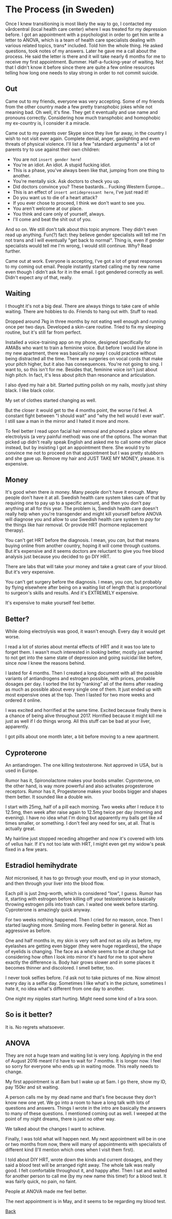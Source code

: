 # The Process (in Sweden)

Once I knew transitioning is most likely the way to go, I contacted my
vårdcentral (local health care center) where I was treated for my
depression before.  I got an appointment with a psychologist in order
to get him write a letter to ANOVA, which is a team of health care
specialists dealing with various related topics, trans* included.
Told him the whole thing.  He asked questions, took notes of my
answers.  Later he gave me a call about the process.  He said the
letter is there and it will take nearly 6 months for me to receive my
first appointment.  Bummer.  Half-a-fucking-year of waiting.  Not that
I didn't know it before since there are quite a few online resources
telling how long one needs to stay strong in order to not commit
suicide.

## Out

Came out to my friends, everyone was very accepting.  Some of my
friends from the other country made a few pretty transphobic jokes
while not meaning bad.  Oh well, it's fine.  They get it eventually
and use name and pronouns correctly.  Considering how much transphobic
and homophobic my ex-country is, I consider it a miracle.

Came out to my parents over Skype since they live far away, in the
country I wish to not visit ever again.  Complete denial, anger,
gaslighting and even threats of physical violence.  I'll list a few
"standard arguments" a lot of parents try to use against their own
children:

 * You are not `insert gender here`!
 * You're an idiot. An idiot. A stupid fucking idiot.
 * This is a phase, you've always been like that, jumping from one thing to another.
 * You're mentally sick. Ask doctors to check you up.
 * Did doctors convince you? These bastards... Fucking Western Europe...
 * This is an effect of `insert antidepressant here`, I've just read it!
 * Do you want us to die of a heart attack?
 * If you ever chose to proceed, I think we don't want to see you.
 * You aren't welcome at our place.
 * You think and care only of yourself, always.
 * I'll come and beat the shit out of you.

And so on.  We still don't talk about this topic anymore.  They didn't
even read up anything. Fun(?) fact: they believe gender specialists will
tell me I'm not trans and I will eventually "get back to normal". Thing is,
even if gender specialists would tell me I'm wrong, I would still continue.
Why? Read further.

Came out at work.  Everyone is accepting, I've got a lot of great
responses to my coming out email.  People instantly started calling me
by new name even though I didn't ask for it in the email.  I got
gendered correctly as well.  Didn't expect any of that, really.

## Waiting

I thought it's not a big deal.  There are always things to take care
of while waiting.  There are hobbies to do.  Friends to hang out
with. Stuff to read.

Dropped around 7kg in three months by not eating well enough and
running once per two days. Developed a skin-care routine. Tried
to fix my sleeping routine, but it's still far from perfect.

Installed a voice-training app on my phone, designed specifically for
AMABs who want to train a feminine voice. But before I would live alone
in my new apartment, there was basically no way I could practice without
being distracted all the time. There are surgeries on vocal cords that
make your pitch higher, but it also has consequences. You're not going to
sing. I want to, so this isn't for me. Besides that, feminine voice isn't
just about high pitch. In fact, it's less about pitch than resonance and
articulation.

I also dyed my hair a bit. Started putting polish on my nails,
mostly just shiny black. I like black color.

My set of clothes started changing as well.

But the closer it would get to the 4 months point, the worse I'd feel.
A constant fight between "I should wait" and "why the hell would I ever
wait".  I still saw a man in the mirror and I hated it more and more.

To feel better I read upon facial hair removal and phoned a
place where electrolysis (a very painful method) was one of the
options.  The woman that picked up didn't really speak English and
asked me to call some other place instead, but by insisting I got an
appointment there.  She would try to convince me not to proceed on
that appointment but I was pretty stubborn and she gave up.  Remove my
hair and JUST TAKE MY MONEY, please.  It is expensive.

## Money

It's good when there _is_ money.  Many people don't have it enough.
Many people don't have it at all.  Swedish health care system takes
care of that by requiring one to pay up to a specific amount, and then
you don't pay anything at all for this year.  The problem is, Swedish
health care doesn't really help when you're transgender and might kill
yourself before ANOVA will diagnose you and allow to _use_ Swedish
health care system to _pay_ for the things like hair removal.  Or
provide HRT (hormone replacement therapy).

You can't get HRT before the diagnosis.  I mean, you _can_, but that
means buying online from another country, hoping it will come through
customs.  But it's expensive and it seems doctors are reluctant to
give you free blood analysis just because you decided to go DIY HRT.

There are labs that will take your money and take a great care of your
blood.  But it's very expensive.

You can't get surgery before the diagnosis.  I mean, you _can_, but
probably by flying elsewhere after being on a waiting list of length
that is proportional to surgeon's skills and results.  And it's
EXTREMELY expensive.

It's expensive to make yourself feel better.

## Better?

While doing electrolysis was good, it wasn't enough.  Every day it
would get worse.

I read a lot of stories about mental effects of HRT and it was too
late to forget them.  I wasn't much interested in _looking_ better,
mostly just wanted to not get into the same state of depression and
going suicidal like before, since _now_ I knew the reasons behind.

I lasted for 4 months.  Then I created a long document with all the
possible variants of antiandrogens and estrogen possible, with prices,
probable dosages per day.  I sorted the list by "ranking" all of the
items after reading as much as possible about every single one of
them.  It just ended up with most expensive ones at the top.  Then I
lasted for two more weeks and ordered it online.

I was excited and horrified at the same time.  Excited because finally
there is a chance of being alive throughout 2017.  Horrified because
it might kill me just as well if I do things wrong.  All this stuff
can be bad at your liver, apparently.

I got pills about one month later, a bit before moving to a new
apartment.

## Cyproterone

An antiandrogen.  The one killing testosterone.  Not approved in USA,
but is used in Europe.

Rumor has it, Spironolactone makes your boobs smaller.  Cyproterone,
on the other hand, is way more powerful and also activates
progesterone receptors.  Rumor has it, Progesterone makes your boobs
bigger and shapes them better.  It sounded like a double win.

I start with 25mg, half of a pill each morning.  Two weeks after I
reduce it to 12.5mg, then week after raise again to 12.5mg twice per
day (morning and evening).  I have no idea what I'm doing but
apparently my balls get like _x4_ times smaller, or something.  I
don't feel any need for sex, at all.  That is actually great.

My hairline just stopped receding altogether and now it's covered
with lots of vellus hair. If it's not too late with HRT, I might
even get my widow's peak fixed in a few years.

## Estradiol hemihydrate

_Not_ micronised, it has to go through your mouth, end up in your
stomach, and then through your liver into the blood flow.

Each pill is just 2mg-worth, which is considered "low", I guess.
Rumor has it, starting with estrogen before killing off your
testosterone is basically throwing estrogen pills into trash can.  I
waited one week before starting.  Cyproterone is amazingly quick
anyway.

For two weeks nothing happened.  Then I cried for no reason, once.
Then I started laughing more.  Smiling more.  Feeling better in
general. Not as aggressive as before.

One and half months in, my skin is very soft and not as oily as
before, my eyelashes are getting even bigger (they were huge
regardless), the shape of eyelids is changing.  The face as a whole
seems to be at change but considering how often I look into mirror
it's hard for me to spot where exactly the difference is.  Body hair
grows slower and in some places it becomes thinner and discolored.
I smell better, too.

I never took selfies before.  I'd ask not to take pictures of me.  Now
almost every day is a selfie day.  Sometimes I like what's in the
picture, sometimes I hate it, no idea what's different from one day to
another.

One night my nipples start hurting.  Might need some kind of a bra
soon.

## So is it better?

It is. No regrets whatsoever.

## ANOVA

They are not a huge team and waiting list is very long.  Applying in
the end of August 2016 meant I'd have to wait for 7 months.  It is
longer now.  I feel so sorry for everyone who ends up in waiting mode.
This really needs to change.

My first appointment is at 8am but I wake up at 5am.  I go there, show
my ID, pay 150kr and sit waiting.

A person calls me by my dead name and that's fine because they don't
know new one yet.  We go into a room to have a long talk with lots of
questions and answers.  Things I wrote in the intro are basically the
answers to many of these questions.  I mentioned coming out as well.
I weeped at the point of my night dreams, there is just no other way.

We talked about the changes I want to achieve.

Finally, I was told what will happen next.  My next appointment will
be in one or two months from now, there will many of appointments with
specialists of different kind (I'll mention which ones when I visit
them first).

I told about DIY HRT, wrote down the kinds and current dosages, and
they said a blood test will be arranged right away.  The whole talk
was really good.  I felt comfortable throughout it, and happy after.
Then I sat and waited for another person to call me (by my new name
this time!) for a blood test.  It was fairly quick, no pain, no faint.

People at ANOVA made me feel better.

The next appointment is in May, and it seems to be regarding my blood test.

[Back](index.md)
